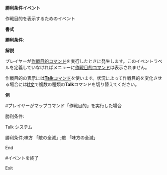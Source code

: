 **勝利条件イベント**

作戦目的を表示するためのイベント

**書式**

**勝利条件**:

**解説**

プレイヤーが[作戦目的コマンド](作戦目的コマンド)を実行したときに発生します。このイベントラベルを定義していなければメニューに[作戦目的コマンド](作戦目的コマンド)は表示されません。

作戦目的の表示には[**Talk**コマンド](Talkコマンド)を使います。状況によって作戦目的を変化させる場合には[**If**文](If文)で複数の種類の**Talk**コマンドを切り替えてください。

**例**

#プレイヤーがマップコマンド「作戦目的」を実行した場合

勝利条件:

Talk システム

勝利条件;味方 「敵の全滅」;敵    「味方の全滅」

End

#イベントを終了

Exit
